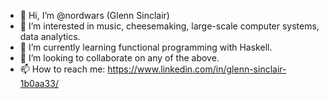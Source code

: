 - 👋 Hi, I’m @nordwars (Glenn Sinclair)
- 👀 I’m interested in music, cheesemaking, large-scale computer systems, data analytics.
- 🌱 I’m currently learning functional programming with Haskell.
- 💞️ I’m looking to collaborate on any of the above.
- 📫 How to reach me: https://www.linkedin.com/in/glenn-sinclair-1b0aa33/

<!---
nordwars/nordwars is a ✨ special ✨ repository because its `README.md` (this file) appears on your GitHub profile.
You can click the Preview link to take a look at your changes.
--->
